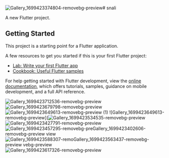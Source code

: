![Gallery_1699423374804-removebg-preview](https://github.com/Rehman85/Snail-Taxi-App/assets/144882089/22aed7e1-551e-4433-b6a0-8a6598d2ab36)# snali

A new Flutter project.

## Getting Started

This project is a starting point for a Flutter application.

A few resources to get you started if this is your first Flutter project:

- [Lab: Write your first Flutter app](https://docs.flutter.dev/get-started/codelab)
- [Cookbook: Useful Flutter samples](https://docs.flutter.dev/cookbook)

For help getting started with Flutter development, view the
[online documentation](https://docs.flutter.dev/), which offers tutorials,
samples, guidance on mobile development, and a full API reference.

![Gallery_1699423712536-removebg-preview](https://github.com/Rehman85/Snail-Taxi-App/assets/144882089/26b9b3d2-a22a-43fa-b0ad-fe4dc84d74fb)
![Gallery_1699423679798-removebg-preview](https://github.com/Rehman85/Snail-Taxi-App/assets/144882089/1ace9441-4403-4afe-b7c9-323c43d5363e)
![Gallery_1699423649613-removebg-preview (1)](https://github.com/Rehman85/Snail-Taxi-App/assets/144882089/9992f1f7-0666-488b-a67c-92f9c959da65)
![Gallery_1699423649613-removebg-preview](![Gallery_1699423534535-removebg-preview](https://github.com/Rehman85/Snail-Taxi-App/assets/144882089/4f81c5c4-f3f9-46c8-b83e-6aca5027cb6b)
![Gallery_1699423427791-removebg-preview](https://github.com/Rehman85/Snail-Taxi-App/assets/144882089/7e4758c4-8336-424f-aa4f-9ca6938f3b0d)
![Gallery_1699423457295-removebg-pre![Gallery_1699423402606-removebg-preview](https://github.com/Rehman85/Snail-Taxi-App/assets/144882089/e5b76e90-8175-46e2-bf54-b149a7228076)
view](https://github.com/Rehman85/Snail-Taxi-App/assets/144882089/f3694556-ed8d-40e0-8790-d8144e927472)
![Gallery_1699423588307-remo![Gallery_1699423563437-removebg-preview](https://github.com/Rehman85/Snail-Taxi-App/assets/144882089/39f3b9ac-a5b0-49f8-9d88-0676d390c811)
vebg-preview](https://github.com/Rehman85/Snail-Taxi-App/assets/144882089/e085837d-78d1-49a1-97a4-5b344f864989)
![Gallery_1699423617326-removebg-preview](https://github.com/Rehman85/Snail-Taxi-App/assets/144882089/ead1d685-0c6a-4ad5-81b9-d59dd47fc598)




